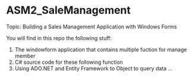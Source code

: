 # ASM2_SaleManagement

Topic: Building a Sales Management Application with Windows Forms

You will find in this repo the following stuff:

1. The windowform application that contains multiple fuction for manage member
2. C# source code for these following function
3. Using ADO.NET and Entity Framework to Object to query data
  ...

